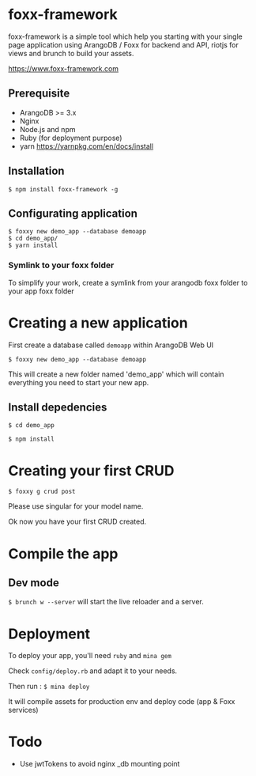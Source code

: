 # foxx-framework

foxx-framework is a simple tool which help you starting with your single page application using ArangoDB / Foxx for backend and API, riotjs for views and brunch to build your assets.

https://www.foxx-framework.com

## Prerequisite

- ArangoDB >= 3.x
- Nginx
- Node.js and npm
- Ruby (for deployment purpose)
- yarn https://yarnpkg.com/en/docs/install

## Installation

`$ npm install foxx-framework -g`

## Configurating application

````
$ foxxy new demo_app --database demoapp
$ cd demo_app/
$ yarn install
````

### Symlink to your foxx folder

To simplify your work, create a symlink from your arangodb foxx folder to your app foxx folder

# Creating a new application

First create a database called `demoapp` within ArangoDB Web UI

`$ foxxy new demo_app --database demoapp`

This will create a new folder named 'demo_app' which will contain everything you need to start your new app.

## Install depedencies

`$ cd demo_app`

`$ npm install`

# Creating your first CRUD

`$ foxxy g crud post`

Please use singular for your model name.

Ok now you have your first CRUD created.

# Compile the app

## Dev mode

`$ brunch w --server` will start the live reloader and a server.

# Deployment

To deploy your app, you'll need `ruby` and `mina gem`

Check `config/deploy.rb` and adapt it to your needs.

Then run : `$ mina deploy`

It will compile assets for production env and deploy code (app & Foxx services)

# Todo

- Use jwtTokens to avoid nginx _db mounting point